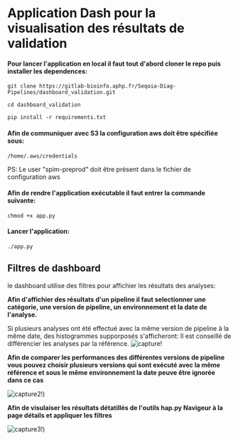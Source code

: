 # Application Dash pour la visualisation des résultats de validation

#### Pour lancer l'application en local il faut tout d'abord cloner le repo puis installer les dependences:
```
git clone https://gitlab-bioinfo.aphp.fr/Seqoia-Diag-Pipelines/dashboard_validation.git
```
```
cd dashboard_validation
```

```
pip install -r requirements.txt
```
#### Afin de communiquer avec S3 la configuration aws doit être spécifiée sous:
```
/home/.aws/credentials
```
PS: Le user "spim-preprod" doit être présent dans le fichier de configuration aws

#### Afin de rendre l'application exécutable il faut entrer la commande suivante:
```
chmod +x app.py
```
#### Lancer l'application:
```
./app.py
```
## Filtres de dashboard

le dashboard utilise des filtres pour affichier les résultats des analyses:


**Afin d'affichier des résultats d'un pipeline il faut selectionner une catégorie, une version de pipeline, un environnement et la date de l'analyse.**


Si plusieurs analyses ont été effectué avec la même version de pipeline à la même date, des histogrammes supporposés s'afficheront: Il est conseillé de différencier les analyses par la référence.
![capture!](/capture/1.png "Metrics d'une analyse")


**Afin de comparer les performances des différentes versions de pipeline vous pouvez choisir plusieurs versions qui sont exécuté avec la même référence et sous le même environnement la date peuve être ignorée dans ce cas**


![capture2!](/capture/2.png "Comparaison pipelines"))


**Afin de visulaiser les résultats détatillés de l'outils hap.py Navigeur à la page détails et appliquer les filtres**


![capture3!](/capture/3.png "details"))
